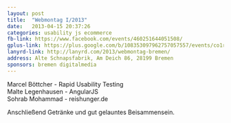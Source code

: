 ```yaml
---
layout: post
title:  "Webmontag I/2013"
date:   2013-04-15 20:37:26
categories: usability js ecommerce
fb-link: https://www.facebook.com/events/460251644051508/
gplus-link: https://plus.google.com/b/108353097962757057557/events/co1rrfjo069ut3t4akcmoudcag8
lanyrd-link: http://lanyrd.com/2013/webmontag-bremen/
address: Alte Schnapsfabrik, Am Deich 86, 28199 Bremen
sponsors: bremen digitalmedia
---
```


Marcel Böttcher - Rapid Usability Testing  
Malte Legenhausen - AngularJS  
Sohrab Mohammad - reishunger.de  

Anschließend Getränke und gut gelauntes Beisammensein.